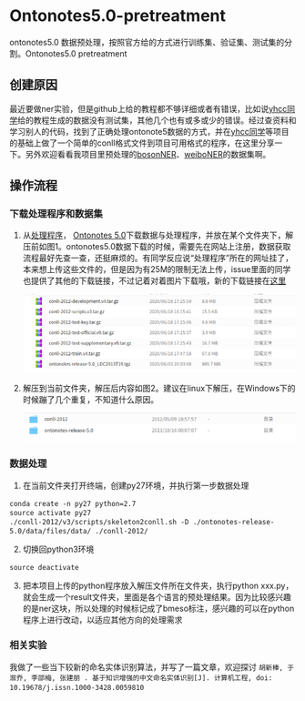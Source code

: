 # Ontonotes5.0-pretreatment
ontonotes5.0 数据预处理，按照官方给的方式进行训练集、验证集、测试集的分割。Ontonotes5.0 pretreatment

## 创建原因
最近要做ner实验，但是github上给的教程都不够详细或者有错误，比如说[yhcc同学](https://github.com/yhcc/OntoNotes-5.0-NER)给的教程生成的数据没有测试集，其他几个也有或多或少的错误。经过查资料和学习别人的代码，找到了正确处理ontonote5数据的方式，并在[yhcc同学](https://github.com/yhcc/OntoNotes-5.0-NER)等项目的基础上做了一个简单的conll格式文件到项目可用格式的程序，在这里分享一下。另外欢迎看看我项目里预处理的[bosonNER](https://github.com/HuHsinpang/BosonNER-Pretreatment)、[weiboNER](https://github.com/HuHsinpang/weiboNER-pretreatment)的数据集啊。

## 操作流程
### 下载处理程序和数据集
1. 从[处理程序](http://conll.cemantix.org/2012/data.html)， [Ontonotes 5.0](https://catalog.ldc.upenn.edu/LDC2013T19)下载数据与处理程序，并放在某个文件夹下，解压前如图1。ontonotes5.0数据下载的时候，需要先在网站上注册，数据获取流程最好先查一查，还挺麻烦的。有同学反应说“处理程序”所在的网址挂了，本来想上传这些文件的，但是因为有25M的限制无法上传，issue里面的同学也提供了其他的下载链接，不过记着对着图片下载哦，新的下载链接在[这里](http://conll.cemantix.org/2012/download/)<center>![图1](./img/深度截图_选择区域_20200618190314.png)</center>

2. 解压到当前文件夹，解压后内容如图2。建议在linux下解压，在Windows下的时候蹦了几个重复，不知道什么原因。<center>![图2](./img/深度截图_选择区域_20200618190344.png)</center>

### 数据处理
1. 在当前文件夹打开终端，创建py27环境，并执行第一步数据处理
```
conda create -n py27 python=2.7
source activate py27
./conll-2012/v3/scripts/skeleton2conll.sh -D ./ontonotes-release-5.0/data/files/data/ ./conll-2012/
```

2. 切换回python3环境
```
source deactivate
```

3. 把本项目上传的python程序放入解压文件所在文件夹，执行python xxx.py，就会生成一个result文件夹，里面是各个语言的预处理结果。因为比较感兴趣的是ner这块，所以处理的时候标记成了bmeso标注，感兴趣的可以在python程序上进行改动，以适应其他方向的处理需求

### 相关实验
我做了一些当下较新的命名实体识别算法，并写了一篇文章，欢迎探讨
`胡新棒, 于溆乔, 李邵梅, 张建朋 . 基于知识增强的中文命名实体识别[J]. 计算机工程, doi: 10.19678/j.issn.1000-3428.0059810`
